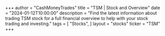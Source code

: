 +++
author = "CashMoneyTrades"
title = "TSM | Stock and Overview"
date = "2024-01-12T10:00:00"
description = "Find the latest information about trading TSM stock for a full financial overview to help with your stock trading and investing."
tags = [
   "Stocks",
]
layout = "stocks"
ticker = "TSM"
+++
